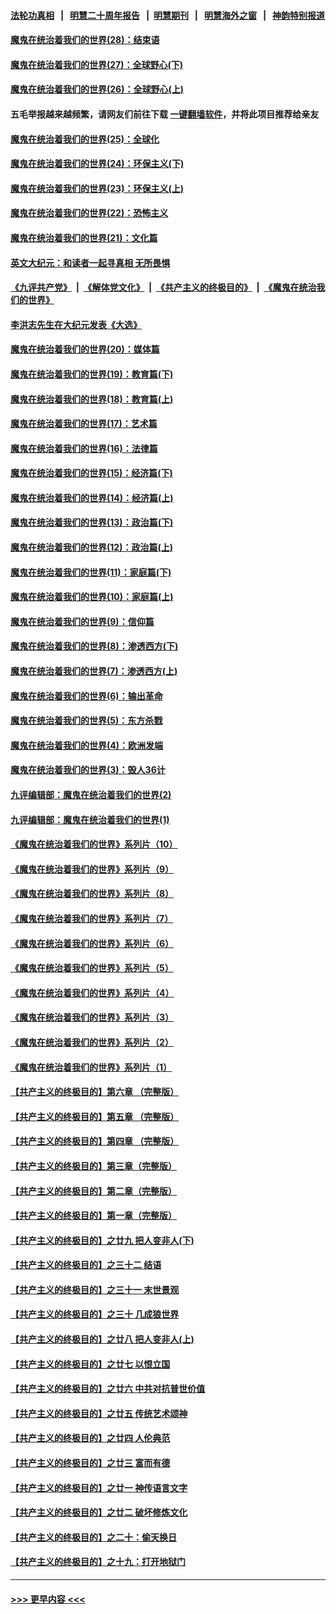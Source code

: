 #### [法轮功真相](https://github.com/gfw-breaker/truth/blob/master/README.md?t=0) &nbsp;&nbsp;|&nbsp;&nbsp; [明慧二十周年报告](https://github.com/gfw-breaker/mh-reports/blob/master/README.md?t=0) &nbsp;&nbsp;|&nbsp;&nbsp;[明慧期刊](https://github.com/gfw-breaker/mh-qikan) &nbsp;&nbsp;|&nbsp;&nbsp; [明慧海外之窗](https://github.com/gfw-breaker/mh-news/blob/master/README.md?t=0) &nbsp;&nbsp;|&nbsp;&nbsp; [神韵特别报道](https://github.com/gfw-breaker/mh-news/blob/master/shenyun.md?t=0)
#### [魔鬼在统治着我们的世界(28)：结束语](../pages/nsc422/n10936246.md?t=06191151) 
#### [魔鬼在统治着我们的世界(27)：全球野心(下)](../pages/nsc422/n10928319.md?t=06191151) 
#### [魔鬼在统治着我们的世界(26)：全球野心(上)](../pages/nsc422/n10900318.md?t=06191151) 
#### 五毛举报越来越频繁，请网友们前往下载 [一键翻墙软件](https://github.com/gfw-breaker/ssr-accounts)，并将此项目推荐给亲友
#### [魔鬼在统治着我们的世界(25)：全球化](../pages/nsc422/n10788205.md?t=06191151) 
#### [魔鬼在统治着我们的世界(24)：环保主义(下)](../pages/nsc422/n10695307.md?t=06191151) 
#### [魔鬼在统治着我们的世界(23)：环保主义(上)](../pages/nsc422/n10688613.md?t=06191151) 
#### [魔鬼在统治着我们的世界(22)：恐怖主义](../pages/nsc422/n10614727.md?t=06191151) 
#### [魔鬼在统治着我们的世界(21)：文化篇](../pages/nsc422/n10597706.md?t=06191151) 
#### [英文大纪元：和读者一起寻真相 无所畏惧](../pages/nsc422/n12542027.md?t=06191151) 
#### [《九评共产党》](https://github.com/begood0513/9ping.md/blob/master/README.md) &nbsp;|&nbsp; [《解体党文化》](../../../../jtdwh.md/blob/master/README.md)  &nbsp;|&nbsp; [《共产主义的终极目的》](../../../../gczydzjmd.md/blob/master/README.md) &nbsp;|&nbsp; [《魔鬼在统治我们的世界》](../../../../mgztzwmdsj.md/blob/master/README.md) 
#### [李洪志先生在大纪元发表《大选》](../pages/nsc422/n12534746.md?t=06191151) 
#### [魔鬼在统治着我们的世界(20)：媒体篇](../pages/nsc422/n10586579.md?t=06191151) 
#### [魔鬼在统治着我们的世界(19)：教育篇(下)](../pages/nsc422/n10564808.md?t=06191151) 
#### [魔鬼在统治着我们的世界(18)：教育篇(上)](../pages/nsc422/n10526970.md?t=06191151) 
#### [魔鬼在统治着我们的世界(17)：艺术篇](../pages/nsc422/n10499093.md?t=06191151) 
#### [魔鬼在统治着我们的世界(16)：法律篇](../pages/nsc422/n10485969.md?t=06191151) 
#### [魔鬼在统治着我们的世界(15)：经济篇(下)](../pages/nsc422/n10469975.md?t=06191151) 
#### [魔鬼在统治着我们的世界(14)：经济篇(上)](../pages/nsc422/n10457370.md?t=06191151) 
#### [魔鬼在统治着我们的世界(13)：政治篇(下)](../pages/nsc422/n10448270.md?t=06191151) 
#### [魔鬼在统治着我们的世界(12)：政治篇(上)](../pages/nsc422/n10444576.md?t=06191151) 
#### [魔鬼在统治着我们的世界(11)：家庭篇(下)](../pages/nsc422/n10440961.md?t=06191151) 
#### [魔鬼在统治着我们的世界(10)：家庭篇(上)](../pages/nsc422/n10435448.md?t=06191151) 
#### [魔鬼在统治着我们的世界(9)：信仰篇](../pages/nsc422/n10432159.md?t=06191151) 
#### [魔鬼在统治着我们的世界(8)：渗透西方(下)](../pages/nsc422/n10429603.md?t=06191151) 
#### [魔鬼在统治着我们的世界(7)：渗透西方(上)](../pages/nsc422/n10426013.md?t=06191151) 
#### [魔鬼在统治着我们的世界(6)：输出革命](../pages/nsc422/n10421536.md?t=06191151) 
#### [魔鬼在统治着我们的世界(5)：东方杀戮](../pages/nsc422/n10417707.md?t=06191151) 
#### [魔鬼在统治着我们的世界(4)：欧洲发端](../pages/nsc422/n10414890.md?t=06191151) 
#### [魔鬼在统治着我们的世界(3)：毁人36计](../pages/nsc422/n10411583.md?t=06191151) 
#### [九评编辑部：魔鬼在统治着我们的世界(2)](../pages/nsc422/n10410036.md?t=06191151) 
#### [九评编辑部：魔鬼在统治着我们的世界(1)](../pages/nsc422/n10406825.md?t=06191151) 
#### [《魔鬼在统治着我们的世界》系列片（10）](../pages/nsc422/n12292670.md?t=06191151) 
#### [《魔鬼在统治着我们的世界》系列片（9）](../pages/nsc422/n12290859.md?t=06191151) 
#### [《魔鬼在统治着我们的世界》系列片（8）](../pages/nsc422/n12287445.md?t=06191151) 
#### [《魔鬼在统治着我们的世界》系列片（7）](../pages/nsc422/n12283425.md?t=06191151) 
#### [《魔鬼在统治着我们的世界》系列片（6）](../pages/nsc422/n12282314.md?t=06191151) 
#### [《魔鬼在统治着我们的世界》系列片（5）](../pages/nsc422/n12281419.md?t=06191151) 
#### [《魔鬼在统治着我们的世界》系列片（4）](../pages/nsc422/n12274024.md?t=06191151) 
#### [《魔鬼在统治着我们的世界》系列片（3）](../pages/nsc422/n12271322.md?t=06191151) 
#### [《魔鬼在统治着我们的世界》系列片（2）](../pages/nsc422/n12269049.md?t=06191151) 
#### [《魔鬼在统治着我们的世界》系列片（1）](../pages/nsc422/n12267575.md?t=06191151) 
#### [【共产主义的终极目的】第六章 （完整版）](../pages/nsc422/n11428913.md?t=06191151) 
#### [【共产主义的终极目的】第五章 （完整版）](../pages/nsc422/n11428912.md?t=06191151) 
#### [【共产主义的终极目的】第四章 （完整版）](../pages/nsc422/n11428907.md?t=06191151) 
#### [【共产主义的终极目的】第三章（完整版）](../pages/nsc422/n11428848.md?t=06191151) 
#### [【共产主义的终极目的】第二章（完整版）](../pages/nsc422/n11428831.md?t=06191151) 
#### [【共产主义的终极目的】第一章（完整版）](../pages/nsc422/n11417651.md?t=06191151) 
#### [【共产主义的终极目的】之廿九 把人变非人(下)](../pages/nsc422/n11344140.md?t=06191151) 
#### [【共产主义的终极目的】之三十二 结语](../pages/nsc422/n11360535.md?t=06191151) 
#### [【共产主义的终极目的】之三十一 末世景观](../pages/nsc422/n11351129.md?t=06191151) 
#### [【共产主义的终极目的】之三十 几成狼世界](../pages/nsc422/n11348280.md?t=06191151) 
#### [【共产主义的终极目的】之廿八 把人变非人(上)](../pages/nsc422/n11340492.md?t=06191151) 
#### [【共产主义的终极目的】之廿七 以恨立国](../pages/nsc422/n11336944.md?t=06191151) 
#### [【共产主义的终极目的】之廿六 中共对抗普世价值](../pages/nsc422/n11324785.md?t=06191151) 
#### [【共产主义的终极目的】之廿五 传统艺术颂神](../pages/nsc422/n11296396.md?t=06191151) 
#### [【共产主义的终极目的】之廿四 人伦典范](../pages/nsc422/n11296397.md?t=06191151) 
#### [【共产主义的终极目的】之廿三 富而有德](../pages/nsc422/n11283598.md?t=06191151) 
#### [【共产主义的终极目的】之廿一 神传语言文字](../pages/nsc422/n11263265.md?t=06191151) 
#### [【共产主义的终极目的】之廿二 破坏修炼文化](../pages/nsc422/n11245728.md?t=06191151) 
#### [【共产主义的终极目的】之二十：偷天换日](../pages/nsc422/n11238846.md?t=06191151) 
#### [【共产主义的终极目的】之十九：打开地狱门](../pages/nsc422/n11206376.md?t=06191151) 

----
#### [ >>> 更早内容 <<< ](../indexes/nsc422-earlier.md)
